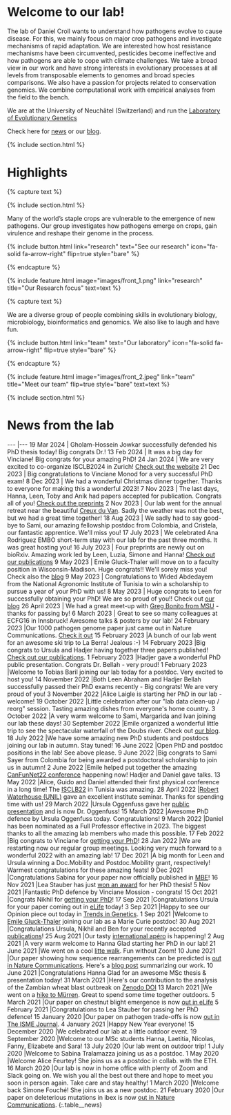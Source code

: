 ---
---

# Welcome to our lab!

The lab of Daniel Croll wants to understand how pathogens evolve to cause disease. For this, we mainly focus on major crop pathogens and investigate mechanisms of rapid adaptation. We are interested how host resistance mechanisms have been circumvented, pesticides become ineffective and how pathogens are able to cope with climate challenges. We take a broad view in our work and have strong interests in evolutionary processes at all levels from transposable elements to genomes and broad species comparisons. We also have a passion for projects related to conservation genomics. We combine computational work with empirical analyses from the field to the bench.

We are at the University of Neuchâtel (Switzerland) and run the [Laboratory of Evolutionary Genetics](https://www.unine.ch/evobot/lab_evol_genet.html)

Check here for [news](/#news-from-the-lab) or our [blog](/blog).

{% include section.html %}


# Highlights


{% capture text %}

{% include section.html %}

Many of the world’s staple crops are vulnerable to the emergence of new pathogens. Our group investigates how pathogens emerge on crops, gain virulence and reshape their genome in the process.

{%
  include button.html
  link="research"
  text="See our research"
  icon="fa-solid fa-arrow-right"
  flip=true
  style="bare"
%}

{% endcapture %}

{%
  include feature.html
  image="images/front_1.png"
  link="research"
  title="Our Research focus"
  text=text
%}

{% capture text %}

We are a diverse group of people combining skills in evolutionary biology, microbiology, bioinformatics and genomics. We also like to laugh and have fun.

{%
  include button.html
  link="team"
  text="Our laboratory"
  icon="fa-solid fa-arrow-right"
  flip=true
  style="bare"
%}

{% endcapture %}

{%
  include feature.html
  image="images/front_2.jpeg"
  link="team"
  title="Meet our team"
  flip=true
  style="bare"
  text=text
%}


{% include section.html %}

# News from the lab  


---  |---
19 Mar 2024 | Gholam-Hossein Jowkar successfully defended his PhD thesis today! Big congrats Dr.!
13 Feb 2024 | It was a big day for Vinciane! Big congrats for your amazing PhD!
24 Jan 2024 | We are very excited to co-organize ISCLB2024 in Zurich! [Check out the website](https://www.isclb2024.com)
21 Dec 2023 | Big congratulations to Vinciane Monod for a very successful PhD exam!
8 Dec 2023 | We had a wonderful Christmas dinner together. Thanks to everyone for making this a wonderful 2023!
7 Nov 2023 | The last days, Hanna, Leen, Toby and Anik had papers accepted for publication. Congrats all of you! [Check out the preprints](https://pathogen-genomics.org/publications/)
2 Nov 2023 | Our lab went for the annual retreat near the beautiful [Creux du Van](https://pathogen-genomics.org/blog/). Sadly the weather was not the best, but we had a great time together!
18 Aug 2023 | We sadly had to say good-bye to Sami, our amazing fellowship postdoc from Colombia, and Cristela, our fantastic apprentice. We'll miss you!
17 July 2023 | We celebrated Ana Rodriguez EMBO short-term stay with our lab for the past three months. It was great hosting you! 
16 July 2023 | Four preprints are newly out on bioRxiv. Amazing work led by Leen, Luzia, Simone and Hanna! [Check out our publications](https://pathogen-genomics.org/publications/)
9 May 2023 | Emile Gluck-Thaler will move on to a faculty position in Wisconsin-Madison. Huge congrats!! We'll sorely miss you! Check also the [blog](/blog/)
9 May 2023 | Congratulations to Wided Abdedayem from the National Agronomic Institute of Tunisia to win a scholarship to pursue a year of your PhD with us!
8 May 2023 | Huge congrats to Leen for successfully obtaining your PhD! We are so proud of you!! Check out [our blog](/blog/)
26 April 2023 | We had a great meet-up with [Greg Bonito from MSU](https://www.canr.msu.edu/people/greg_bonito) - thanks for passing by!
6 March 2023 | Great to see so many colleagues at ECFG16 in Innsbruck! Awesome talks & posters by our lab!
24 February 2023 |Our 1000 pathogen genome paper just came out in Nature Communications. [Check it out](https://www.nature.com/articles/s41467-023-36674-y) 
15 February 2023 |A bunch of our lab went for an awesome ski trip to La Berra! Jealous :-)
14 February 2023 |Big congrats to Ursula and Hadjer having together three papers published! [Check out our publications](https://pathogen-genomics.org/publications/).
1 February 2023 |Hadjer gave a wonderful PhD public presentation. Congrats Dr. Bellah - very proud!
1 February 2023 |Welcome to Tobias Baril joining our lab today for a postdoc. Very excited to host you!
14 November 2022 |Both Leen Abraham and Hadjer Bellah successfully passed their PhD exams recently - Big congrats! We are very proud of you!
3 November 2022 |Alice Laigle is starting her PhD in our lab - welcome!
19 October 2022 |Little celebration after our "lab data clean-up / reorg" session. Tasting amazing dishes from everyone's home country.
3 October 2022 |A very warm welcome to Sami, Margarida and Ivan joining our lab these days!
30 September 2022 |Emile organized a wonderful little trip to see the spectacular waterfall of the Doubs river. Check out [our blog](https://pathogen-genomics.org/blog/).
18 July 2022 |We have some amazing new PhD students and postdocs joining our lab in autumn. Stay tuned!
16 June 2022 |Open PhD and postdoc positions in the lab! See above please.
9 June 2022 |Big congrats to Sami Sayer from Colombia for being awarded a postdoctoral scholarship to join us in autumn!
2 June 2022 |Emile helped put together the amazing [CanFunNet22 conference](https://conferences.uwo.ca/canfunnet/) happening now! Hadjer and Daniel gave talks.
13 May 2022 |Alice, Guido and Daniel attended their first physical conference in a long time! The [ISCLB22](https://www.isclb2022.com) in Tunisia was amazing.
28 April 2022 |[Robert Waterhouse (UNIL)](https://rmwaterhouse.org) gave an excellent institute seminar. Thanks for spending time with us!
29 March 2022 |Ursula Oggenfuss gave her [public presentation](https://pathogen-genomics.org/blog/) and is now Dr. Oggenfuss!
15 March 2022 |Awesome PhD defence by Ursula Oggenfuss today. Congratulations!
9 March 2022 |Daniel has been nominated as a Full Professor effective in 2023. The biggest thanks to all the amazing lab members who made this possible.
17 Feb 2022 |Big congrats to Vinciane for [getting your PhD](https://pathogen-genomics.org/blog/)!
28 Jan 2022 |We are restarting now our regular group meetings. Looking very much forward to a wonderful 2022 with an amazing lab!
17 Dec 2021 |A big month for Leen and Ursula winning a Doc.Mobility and Postdoc.Mobility grant, respectively! Warmest congratulations for these amazing feats!
9 Dec 2021 |Congratulations Sabina for your paper now officially published in [MBE](https://doi.org/10.1093/molbev/msab323)!
16 Nov 2021 |Lea Stauber has just [won an award](https://pathogen-genomics.org/blog/) for her PhD thesis!
5 Nov 2021 |Fantastic PhD defence by Vinciane Mossion - congrats!
15 Oct 2021 |Congrats Nikhil for [getting your PhD](https://pathogen-genomics.org/blog/)!
17 Sep 2021 |Congratulations Ursula for your paper coming out in [eLife](https://doi.org/10.7554/eLife.69249) today!
3 Sep 2021 |Happy to see our Opinion piece out today in [Trends in Genetics](https://authors.elsevier.com/a/1dhDvcQbI-uqw).
1 Sep 2021 |Welcome to [Emile Gluck-Thaler](http://www.twitter.com/mycomile) joining our lab as a Marie Curie postdoc!
30 Aug 2021 |Congratulations Ursula, Nikhil and Ben for your recently accepted [publications](https://pathogen-genomics.org/publications/)!
25 Aug 2021 |Our tasty [international apéro](https://pathogen-genomics.org/blog/) is happening!
2 Aug 2021 |A very warm welcome to Hanna Glad starting her PhD in our lab!
21 June 2021 |We went on a cool [litte walk](https://pathogen-genomics.org/blog/). Fun without Zoom!
10 June 2021 |Our paper showing how sequence rearrangements can be predicted is [out in Nature Communications](https://doi.org/10.1038/s41467-021-23862-x).​ Here's a [blog post](https://natureecoevocommunity.nature.com/posts/predicting-sequence-evolution-through-machine-learning) summarizing our work.
10 June 2021 |Congratulations Hanna Glad for an awesome MSc thesis & presentation today!
31 March 2021 |Here's our contribution to the analysis of the Zambian wheat blast outbreak on [Zenodo DOI](https://doi.org/10.5281/zenodo.4655959)
13 March 2021 |We went on a [hike to Mürren](https://pathogen-genomics.org/blog/). Great to spend some time together outdoors.
5 March 2021 |Our paper on chestnut blight emergence is now [out in eLife](https://doi.org/10.7554/eLife.56279)
5 February 2021 |Congratulations to Lea Stauber for passing her PhD defence!
15 January 2020 |Our paper on pathogen trade-offs is now [out in The ISME Journal](https://doi.org/10.1038/s41396-020-00859-w).​
4 January 2021 |Happy New Year everyone!
15 December 2020 |We celebrated our lab at a little outdoor event.
19 September 2020 |Welcome to our MSc students Hanna, Laetitia, Nicolas, Fanny, Elizabete and Sara!
13 July 2020 |Our lab went on outdoor trip!
1 July 2020 |Welcome to Sabina Tralamazza joining us as a postdoc.
1 May 2020 |Welcome Alice Feurtey! She joins us as a postdoc in collab. with the ETH.
16 March 2020 |Our lab is now in home office with plenty of Zoom and Slack going on. We wish you all the best out there and hope to meet you soon in person again. Take care and stay healthy!
1 March 2020 |Welcome back Simone Fouché! She joins us as a new postdoc.
21 February 2020 |Our paper on deleterious mutations in ibex is now [out in Nature Communications](https://doi.org/10.1038/s41467-020-14803-1).​
{:.table__news}

